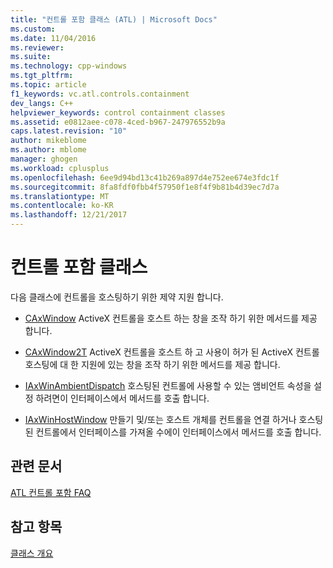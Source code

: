 ```yaml
---
title: "컨트롤 포함 클래스 (ATL) | Microsoft Docs"
ms.custom: 
ms.date: 11/04/2016
ms.reviewer: 
ms.suite: 
ms.technology: cpp-windows
ms.tgt_pltfrm: 
ms.topic: article
f1_keywords: vc.atl.controls.containment
dev_langs: C++
helpviewer_keywords: control containment classes
ms.assetid: e0812aee-c078-4ced-b967-247976552b9a
caps.latest.revision: "10"
author: mikeblome
ms.author: mblome
manager: ghogen
ms.workload: cplusplus
ms.openlocfilehash: 6ee9d94bd13c41b269a897d4e752ee674e3fdc1f
ms.sourcegitcommit: 8fa8fdf0fbb4f57950f1e8f4f9b81b4d39ec7d7a
ms.translationtype: MT
ms.contentlocale: ko-KR
ms.lasthandoff: 12/21/2017
---
```

# <a name="control-containment-classes"></a>컨트롤 포함 클래스
다음 클래스에 컨트롤을 호스팅하기 위한 제약 지원 합니다.  
  
-   [CAxWindow](../atl/reference/caxwindow-class.md) ActiveX 컨트롤을 호스트 하는 창을 조작 하기 위한 메서드를 제공 합니다.  
  
-   [CAxWindow2T](../atl/reference/caxwindow2t-class.md) ActiveX 컨트롤을 호스트 하 고 사용이 허가 된 ActiveX 컨트롤 호스팅에 대 한 지원에 있는 창을 조작 하기 위한 메서드를 제공 합니다.  
  
-   [IAxWinAmbientDispatch](../atl/reference/iaxwinambientdispatch-interface.md) 호스팅된 컨트롤에 사용할 수 있는 앰비언트 속성을 설정 하려면이 인터페이스에서 메서드를 호출 합니다.  
  
-   [IAxWinHostWindow](../atl/reference/iaxwinhostwindow-interface.md) 만들기 및/또는 호스트 개체를 컨트롤을 연결 하거나 호스팅된 컨트롤에서 인터페이스를 가져올 수에이 인터페이스에서 메서드를 호출 합니다.  
  
## <a name="related-articles"></a>관련 문서  
 [ATL 컨트롤 포함 FAQ](../atl/atl-control-containment-faq.md)  
  
## <a name="see-also"></a>참고 항목  
 [클래스 개요](../atl/atl-class-overview.md)

